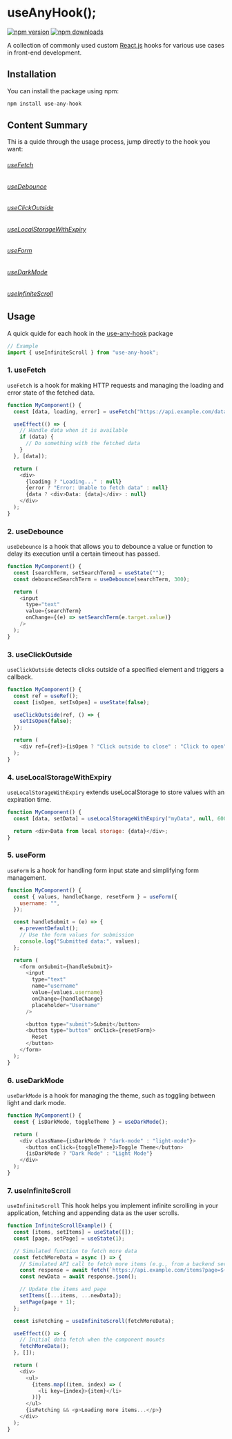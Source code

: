 # useAnyHook();

[![npm version](https://img.shields.io/npm/v/use-any-hook.svg?style=flat-square)](https://www.npmjs.org/package/use-any-hook)
[![npm downloads](https://img.shields.io/npm/dm/use-any-hook.svg?style=flat-square)](https://npm-stat.com/charts.html?package=use-any-hook)

A collection of commonly used custom [React.js](https://reactjs.org) hooks for various use cases in front-end development.

## Installation

You can install the package using npm:

```bash
npm install use-any-hook
```

## Content Summary

Thi is a quide through the usage process, jump directly to the hook you want:

###### [useFetch](https://www.npmjs.com/package/use-any-hook#1-usefetch)

###### [useDebounce](https://www.npmjs.com/package/use-any-hook#2-useDebounce)

###### [useClickOutside](https://www.npmjs.com/package/use-any-hook#3-useClickOutside)

###### [useLocalStorageWithExpiry](https://www.npmjs.com/package/use-any-hook#4-useLocalStorageWithExpiry)

###### [useForm](https://www.npmjs.com/package/use-any-hook#5-useForm)

###### [useDarkMode](https://www.npmjs.com/package/use-any-hook#6-useDarkMode)

###### [useInfiniteScroll](https://www.npmjs.com/package/use-any-hook#7-useInfiniteScroll)

## Usage

A quick quide for each hook in the [use-any-hook](https://www.npmjs.com/package/use-any-hook) package

```javascript
// Example
import { useInfiniteScroll } from "use-any-hook";
```

### 1. useFetch

`useFetch` is a hook for making HTTP requests and managing the loading and error state of the fetched data.

```javascript
function MyComponent() {
  const [data, loading, error] = useFetch("https://api.example.com/data");

  useEffect(() => {
    // Handle data when it is available
    if (data) {
      // Do something with the fetched data
    }
  }, [data]);

  return (
    <div>
      {loading ? "Loading..." : null}
      {error ? "Error: Unable to fetch data" : null}
      {data ? <div>Data: {data}</div> : null}
    </div>
  );
}
```

### 2. useDebounce

`useDebounce` is a hook that allows you to debounce a value or function to delay its execution until a certain timeout has passed.

```javascript
function MyComponent() {
  const [searchTerm, setSearchTerm] = useState("");
  const debouncedSearchTerm = useDebounce(searchTerm, 300);

  return (
    <input
      type="text"
      value={searchTerm}
      onChange={(e) => setSearchTerm(e.target.value)}
    />
  );
}
```

### 3. useClickOutside

`useClickOutside` detects clicks outside of a specified element and triggers a callback.

```javascript
function MyComponent() {
  const ref = useRef();
  const [isOpen, setIsOpen] = useState(false);

  useClickOutside(ref, () => {
    setIsOpen(false);
  });

  return (
    <div ref={ref}>{isOpen ? "Click outside to close" : "Click to open"}</div>
  );
}
```

### 4. useLocalStorageWithExpiry

`useLocalStorageWithExpiry` extends useLocalStorage to store values with an expiration time.

```javascript
function MyComponent() {
  const [data, setData] = useLocalStorageWithExpiry("myData", null, 60000);

  return <div>Data from local storage: {data}</div>;
}
```

### 5. useForm

`useForm` is a hook for handling form input state and simplifying form management.

```javascript
function MyComponent() {
  const { values, handleChange, resetForm } = useForm({
    username: "",
  });

  const handleSubmit = (e) => {
    e.preventDefault();
    // Use the form values for submission
    console.log("Submitted data:", values);
  };

  return (
    <form onSubmit={handleSubmit}>
      <input
        type="text"
        name="username"
        value={values.username}
        onChange={handleChange}
        placeholder="Username"
      />

      <button type="submit">Submit</button>
      <button type="button" onClick={resetForm}>
        Reset
      </button>
    </form>
  );
}
```

### 6. useDarkMode

`useDarkMode` is a hook for managing the theme, such as toggling between light and dark mode.

```javascript
function MyComponent() {
  const { isDarkMode, toggleTheme } = useDarkMode();

  return (
    <div className={isDarkMode ? "dark-mode" : "light-mode"}>
      <button onClick={toggleTheme}>Toggle Theme</button>
      {isDarkMode ? "Dark Mode" : "Light Mode"}
    </div>
  );
}
```

### 7. useInfiniteScroll

`useInfiniteScroll` This hook helps you implement infinite scrolling in your application, fetching and appending data as the user scrolls.

```javascript
function InfiniteScrollExample() {
  const [items, setItems] = useState([]);
  const [page, setPage] = useState(1);

  // Simulated function to fetch more data
  const fetchMoreData = async () => {
    // Simulated API call to fetch more items (e.g., from a backend server)
    const response = await fetch(`https://api.example.com/items?page=${page}`);
    const newData = await response.json();

    // Update the items and page
    setItems([...items, ...newData]);
    setPage(page + 1);
  };

  const isFetching = useInfiniteScroll(fetchMoreData);

  useEffect(() => {
    // Initial data fetch when the component mounts
    fetchMoreData();
  }, []);

  return (
    <div>
      <ul>
        {items.map((item, index) => (
          <li key={index}>{item}</li>
        ))}
      </ul>
      {isFetching && <p>Loading more items...</p>}
    </div>
  );
}
```
